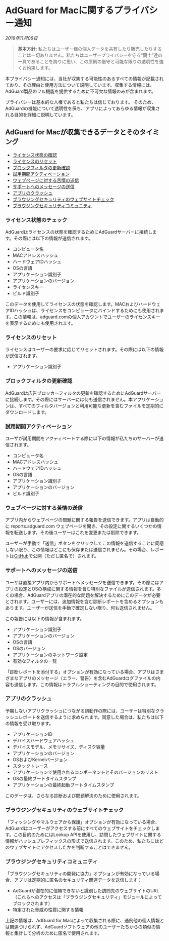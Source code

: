 # AdGuard for Macに関するプライバシー通知
*2019年11月06日*
> **基本方針:** 私たちはユーザー様の個人データを共有したり販売したりすることは一切ありません。私たちはユーザープライバシーを守る“闘士”達の一員であることを誇りに思い、この原則の厳守と可能な限りの透明性を強くお約束します。

本プライバシー通知には、当社が収集する可能性のあるすべての情報が記載されており、その理由と使用方法について説明しています。収集する情報には、AdGuard製品のフル機能を提供するために不可欠な情報のみが含まれます。

プライバシーは基本的な人権であると私たちは信じております。 そのため、AdGuardの機能について透明性を保ち、アプリによってあらゆる情報が収集される目的を詳細に説明しています。

## AdGuard for Macが収集できるデータとそのタイミング

* [ライセンス状態の確認](#license-status-check)
* [ライセンスのリセット](#license-reset)
* [ブロックフィルタの更新確認](#filters-updates-check)
* [試用期間アクティベーション](#trial-period-activation)
* [ウェブページに対する苦情の送信](#web-page-complaint)
* [サポートへのメッセージの送信](#support-message)
* [アプリのクラッシュ](#app-crash)
* [ブラウジングセキュリティのウェブサイトチェック](#browsing-security-check)
* [ブラウジングセキュリティコミュニティ
](#browsing-security-community)

### <a id="license-status-check"></a> ライセンス状態のチェック

AdGuardはライセンスの状態を確認するためにAdGuardサーバーに接続します。その際には以下の情報が送信されます。

* コンピュータ名
* MACアドレスハッシュ
* ハードウェアIDハッシュ
* OSの言語
* アプリケーション識別子
* アプリケーションのバージョン
* ライセンスキー
* ビルド識別子

このデータを使用してライセンスの状態を確認します。MACおよびハードウェアIDハッシュは、ライセンスをコンピュータにバインドするためにも使用されます。この情報は、adguard.comの個人アカウントでユーザーのライセンスキーを表示するためにも使用されます。

### <a id="license-reset"></a> ライセンスのリセット

ライセンスはユーザーの要求に応じてリセットされます。その際には以下の情報が送信されます。

* アプリケーション識別子

### <a id="filters-updates-check"></a> ブロックフィルタの更新確認

AdGuardは広告ブロッカーフィルタの更新を確認するためにAdGuardサーバーに接続します。その際にはサーバーには何も送信されません。本アプリケーションは、すべてのフィルタバージョンと利用可能な更新を含むファイルを定期的にダウンロードします。

### <a id="trial-period-activation"></a>  試用期間アクティベーション

ユーザが試用期間をアクティベートする際に以下の情報が私たちのサーバーが送信されます。

* コンピュータ名
* MACアドレスハッシュ
* ハードウェアIDハッシュ
* OSの言語
* アプリケーション識別子
* アプリケーションのバージョン
* ビルド識別子

### <a id="web-page-complaint"></a> ウェブページに対する苦情の送信

アプリ内からウェブページの問題に関する報告を送信できます。アプリは自動的に reports.adguard.com ウェブページを開き、その設定に関するいくつかの情報を転送します。その後ユーザーはこれを変更または削除できます。

ユーザーが手動で「送信」ボタンをクリックしてこの情報を送信することに同意しない限り、この情報はどこにも保存または送信されません。その場合、レポートは[GitHub](https://github.com/adguardteam/adguardfilters/issues)で公開（ただし匿名で）されます。

###  <a id="support-message"></a> サポートへのメッセージの送信

ユーザは直接アプリ内からサポートへメッセージを送信できます。その際にはアプリの設定とOSの構成に関する情報を含む特別なファイルが送信されます。多くの場合、AdGuardアプリの潜在的な問題を解決するためにこのデータが必要とされます。ユーザーには、追加情報を含む診断レポートを含めるオプションもあります。ユーザーが送信を手動で確定しない限り、何も送信されません。

この報告には以下の情報が含まれます。

* アプリケーション識別子
* アプリケーションのバージョン
* OSの言語
* OSのバージョン
* アプリケーションのネットワーク設定
* 有効なフィルタの一覧

「診断レポートを添付する」オプションが有効になっている場合、アプリはさまざまなアプリのメッセージ（エラー、警告）を含むAdGuardログファイルの内容も送信します。この情報はトラブルシューティングの目的で使用されます。

### <a id="app-crash"></a> アプリのクラッシュ

予期しないアプリクラッシュにつながる誤動作の際には、ユーザーは特別なクラッシュレポートを送信するように求められます。同意した場合は、私たちは以下の情報を受け取ります。

* アプリケーションID
* デバイスハードウェアハッシュ
* デバイスモデル、メモリサイズ、ディスク容量
* アプリケーションのバージョン
* OSおよびKernelバージョン
* スタックトレース
* アプリケーションで使用されるコンポーネントとそのバージョンのリスト
* OSの最終ブートタイムスタンプ
* アプリケーションの最終起動ブートタイムスタンプ

このデータは、さらなる診断および問題解決のために使用されます。

### <a id="browsing-security-check"></a> ブラウジングセキュリティのウェブサイトチェック

「フィッシングやマルウェアから保護」オプションが有効になっている場合、AdGuardはユーザーがアクセスする前にすべてのウェブサイトをチェックします。この目的のためにはLookup APIを使用し、訪問したウェブサイトに関する情報がハッシュプレフィックスの形式で送信されます。このため、私たちにはどのウェブサイトにアクセスしたかを判断することはできません。

### <a id="browsing-security-community"></a> ブラウジングセキュリティコミュニティ

「ブラウジングセキュリティの開発に協力」オプションが有効になっている場合、アプリは定期的に匿名のセキュリティ関連データを送信します：

* AdGuardが潜在的に信頼できないと識別した訪問先のウェブサイトのURL（これらへのアクセスは「ブラウジングセキュリティ」モジュールによってブロックされます）
* 特定された脅威の性質に関する情報

上記の情報は、AdGuard for Macによって収集される際に、通例他の個人情報とは関連づけられず、AdGuardソフトウェアの他のユーザーたちからの類似の情報と集計して分析のために匿名で使用されます。

